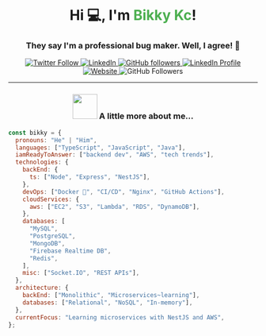 <h1 align="center">Hi 💻, I'm <span style="color:#4CAF50;">Bikky Kc</span>!</h1>
<h3 align="center">They say I'm a professional bug maker. Well, I agree! 🐞</h3>

<p align="center">
  <a href="https://twitter.com/intent/follow?screen_name=misterbikky">
    <img src="https://img.shields.io/twitter/follow/misterbikky?label=Follow" alt="Twitter Follow">
  </a>
  <a href="https://www.linkedin.com/in/bharat-kc-876b70265/">
    <img src="https://img.shields.io/badge/-bikky-blue?style=flat-square&logo=Linkedin&logoColor=white" alt="LinkedIn">
  </a>
  <a href="https://github.com/bikky-kc013">
    <img src="https://img.shields.io/github/followers/bikky-kc013?label=Follow&style=social" alt="GitHub followers">

  <a href="https://www.linkedin.com/in/bharat-kc-876b70265/">
    <img src="https://img.shields.io/badge/-bikky-blue?style=flat-square&logo=Linkedin&logoColor=white" alt="LinkedIn Profile">
  </a>
  <a href="https://bikky.me/">
    <img src="https://img.shields.io/badge/Website-46a2f1.svg?&style=flat-square&logo=Google-Chrome&logoColor=white" alt="Website">
  </a>
  <img src="https://img.shields.io/github/followers/bikky-kc013?label=Follow&style=social" alt="GitHub Followers">
</p>

<hr />

<h3 align="center"><img src="https://media.giphy.com/media/VgCDAzcKvsR6OM0uWg/giphy.gif" width="50"/> A little more about me...</h3>

```javascript
const bikky = {
  pronouns: "He" | "Him",
  languages: ["TypeScript", "JavaScript", "Java"],
  iamReadyToAnswer: ["backend dev", "AWS", "tech trends"],
  technologies: {
    backEnd: {
      ts: ["Node", "Express", "NestJS"],
    },
    devOps: ["Docker 🐳", "CI/CD", "Nginx", "GitHub Actions"],
    cloudServices: {
      aws: ["EC2", "S3", "Lambda", "RDS", "DynamoDB"],
    },
    databases: [
      "MySQL",
      "PostgreSQL",
      "MongoDB",
      "Firebase Realtime DB",
      "Redis",
    ],
    misc: ["Socket.IO", "REST APIs"],
  },
  architecture: {
    backEnd: ["Monolithic", "Microservices~learning"],
    databases: ["Relational", "NoSQL", "In-memory"],
  },
  currentFocus: "Learning microservices with NestJS and AWS",
};
```
